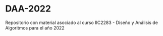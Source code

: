 # DAA-2022
Repositorio con material asociado al curso IIC2283 - Diseño y Análisis de Algoritmos para el año 2022
